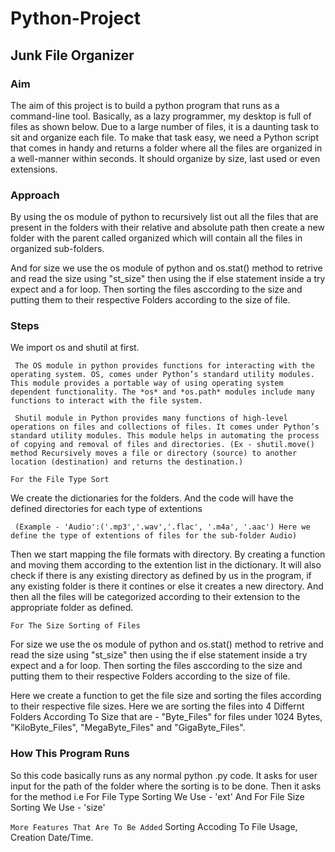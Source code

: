 # Python-Project
## **Junk File Organizer**

### **Aim**

The aim of this project is to build a python program that runs as a command-line tool. Basically, as a lazy programmer, my desktop is full of files as shown below. Due to a large number of files, it is a daunting task to sit and organize each file. To make that task easy, we need a Python script that comes in handy and returns a folder where all the files are organized in a well-manner within seconds. It should organize by size, last used or even extensions.

### **Approach**

By using the os module of python to recursively list out all the files that are present in the folders with their relative and absolute path then create a new folder with the parent called organized which will contain all the files in organized sub-folders.

And for size we use the os module of python and os.stat() method to retrive and read the size using "st_size" then using the if else statement inside a try expect and a for loop. Then sorting the files asccording to the size and putting them to their respective Folders according to the size of file.

### **Steps**

We import os and shutil at first.

     The OS module in python provides functions for interacting with the operating system. OS, comes under Python’s standard utility modules. This module provides a portable way of using operating system dependent functionality. The *os* and *os.path* modules include many functions to interact with the file system.

     Shutil module in Python provides many functions of high-level operations on files and collections of files. It comes under Python’s standard utility modules. This module helps in automating the process of copying and removal of files and directories. (Ex - shutil.move() method Recursively moves a file or directory (source) to another location (destination) and returns the destination.)

`For the File Type Sort`

We create the dictionaries for the folders. And the code will have the defined directories for each type of extentions 
     
     (Example - 'Audio':('.mp3','.wav','.flac', '.m4a', '.aac') Here we define the type of extentions of files for the sub-folder Audio)

Then we start mapping the file formats with directory. By creating a function and moving them according to the extention list in the dictionary. It will also check if there is any existing directory as defined by us in the program, if any existing folder is there it contines or else it creates a new directory. And then all the files will be categorized according to their extension to the appropriate folder as defined.

`For The Size Sorting of Files`

For size we use the os module of python and os.stat() method to retrive and read the size using "st_size" then using the if else statement inside a try expect and a for loop. Then sorting the files asccording to the size and putting them to their respective Folders according to the size of file.

Here we create a function to get the file size and sorting the files according to their respective file sizes.
     Here we are sorting the files into 4 Differnt Folders According To Size that are - "Byte_Files" for files under 1024 Bytes, "KiloByte_Files", "MegaByte_Files" and "GigaByte_Files".



### **How This Program Runs**
So this code basically runs as any normal python .py code.
It asks for user input for the path of the folder where the sorting is to be done.
Then it asks for the method i.e 
For File Type Sorting We Use - 'ext' 
And For File Size Sorting We Use - 'size' 


`More Features That Are To Be Added`
Sorting Accoding To File Usage, Creation Date/Time.